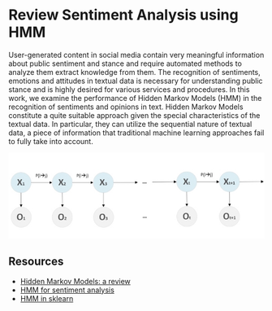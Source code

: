 # Review Sentiment Analysis using HMM

User-generated content in social media contain very meaningful information about public sentiment and stance and require automated methods to analyze them extract knowledge from them. The recognition of sentiments, emotions and attitudes in textual data is necessary for understanding public stance and is highly desired for various services and procedures. In this work, we examine the performance of Hidden Markov Models (HMM) in the recognition of sentiments and opinions in text. Hidden Markov Models constitute a quite suitable approach given the special characteristics of the textual data. In particular, they can utilize the sequential nature of textual data, a piece of information that traditional machine learning approaches fail to fully take into account.

![HMM banner](https://github.com/SajjadPSavoji/Twitter-Sentiment-Analysis-HMM/blob/master/HMMBanner2.jpeg)
## Resources
- [Hidden Markov Models: a review](https://www.oreilly.com/library/view/mastering-machine-learning/9781788621113/51872ade-92b3-4149-afb7-b59665cbc0da.xhtml)
- [HMM for sentiment analysis](https://ieeexplore.ieee.org/document/8885272)
- [HMM in sklearn](https://scikit-learn.sourceforge.net/stable/modules/hmm.html)
